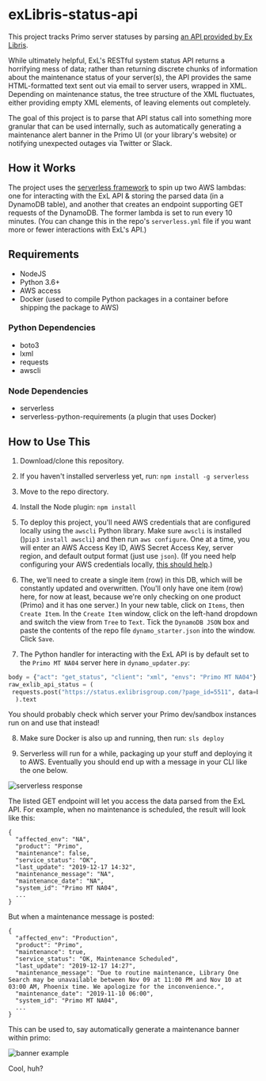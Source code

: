 # exLibris-status-api
This project tracks Primo server statuses by parsing [an API provided by Ex Libris](https://knowledge.exlibrisgroup.com/Cross_Product/Knowledge_Articles/RESTful_API_for_Ex_Libris_system_status).

While ultimately helpful, ExL's RESTful system status API returns a horrifying mess of data; rather than returning discrete chunks of information about the maintenance status of your server(s), the API provides the same HTML-formatted text sent out via email to server users, wrapped in XML. Depending on maintenance status, the tree structure of the XML fluctuates, either providing empty XML elements, of leaving elements out completely.

The goal of this project is to parse that API status call into something more granular that can be used internally, such as automatically generating a maintenance alert banner in the Primo UI (or your library's website) or notifying unexpected outages via Twitter or Slack.
## How it Works
The project uses the [serverless framework](https://serverless.com/) to spin up two AWS lambdas: one for interacting with the ExL API & storing the parsed data (in a DynamoDB table), and another that creates an endpoint supporting GET requests of the DynamoDB. The former lambda is set to run every 10 minutes. (You can change this in the repo's `serverless.yml` file if you want more or fewer interactions with ExL's API.)
## Requirements
- NodeJS
- Python 3.6+
- AWS access
- Docker (used to compile Python packages in a container before shipping the package to AWS)
### Python Dependencies
- boto3
- lxml
- requests
- awscli
### Node Dependencies
- serverless
- serverless-python-requirements (a plugin that uses Docker)
## How to Use This
1. Download/clone this repository.

2. If you haven't installed serverless yet, run: `npm install -g serverless`

3. Move to the repo directory.

4. Install the Node plugin: `npm install`

5. To deploy this project, you'll need AWS credentials that are configured locally using the `awscli` Python library. Make sure `awscli` is installed ()`pip3 install awscli`) and then run `aws configure`. One at a time, you will enter an AWS Access Key ID, AWS Secret Access Key, server region, and default output format (just use `json`). (If you need help configuring your AWS credentials locally, [this should help](https://docs.aws.amazon.com/cli/latest/userguide/cli-chap-configure.html#cli-quick-configuration).)

6. The, we'll need to create a single item (row) in this DB, which will be constantly updated and overwritten. (You'll only have one item (row) here, for now at least, because we're only checking on one product (Primo) and it has one server.) In your new table, click on `Items`, then `Create Item`. In the `Create Item` window, click on the left-hand dropdown and switch the view from `Tree` to `Text`. Tick the `DynamoDB JSON` box and paste the contents of the repo file `dynamo_starter.json` into the window. Click `Save`.

7. The Python handler for interacting with the ExL API is by default set to the `Primo MT NA04` server here in `dynamo_updater.py`:

 ```python
 body = {"act": "get_status", "client": "xml", "envs": "Primo MT NA04"}
 raw_exlib_api_status = (
  requests.post("https://status.exlibrisgroup.com/?page_id=5511", data=body)
   ).text
 ```
 You should probably check which server your Primo dev/sandbox instances run on and use that instead!

8. Make sure Docker is also up and running, then run: `sls deploy`

9. Serverless will run for a while, packaging up your stuff and deploying it to AWS. Eventually you should end up with a message in your CLI like the one below.  

 ![serverless response](https://raw.githubusercontent.com/scottythered/exlibris-status-api/master/img/cli.png)

The listed GET endpoint will let you access the data parsed from the ExL API. For example, when no maintenance is scheduled, the result will look like this:

```
{
  "affected_env": "NA",
  "product": "Primo",
  "maintenance": false,
  "service_status": "OK",
  "last_update": "2019-12-17 14:32",
  "maintenance_message": "NA",
  "maintenance_date": "NA",
  "system_id": "Primo MT NA04",
  ...
}
```

But when a maintenance message is posted:

```
{
  "affected_env": "Production",
  "product": "Primo",
  "maintenance": true,
  "service_status": "OK, Maintenance Scheduled",
  "last_update": "2019-12-17 14:27",
  "maintenance_message": "Due to routine maintenance, Library One Search may be unavailable between Nov 09 at 11:00 PM and Nov 10 at 03:00 AM, Phoenix time. We apologize for the inconvenience.",
  "maintenance_date": "2019-11-10 06:00",
  "system_id": "Primo MT NA04",
  ...
}
```

This can be used to, say automatically generate a maintenance banner within primo:

![banner example](https://raw.githubusercontent.com/scottythered/exlibris-status-api/master/img/banner.png)

Cool, huh?
